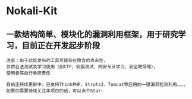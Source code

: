 # Nokali-Kit

## 一款结构简单、模块化的漏洞利用框架，用于研究学习，目前正在开发起步阶段

```
注意：由于此处发布的工具可能存在隐含的攻击性，
仅供合法测试及学习使用（如CTF、安服测试、网安专业学习、安全靶场等），
使用者需自行承担责任

目前正持续更新中，已支持ThinkPHP，Struts2，Tomcat等应用的一键漏洞检测利用。。。。
如果你需要持续关注本项目的话，可以点个Star~
```
